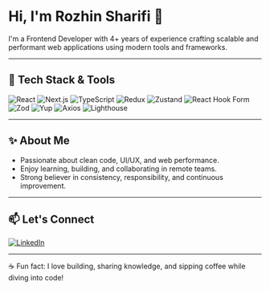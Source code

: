 # Hi, I'm Rozhin Sharifi 👋

I'm a Frontend Developer with 4+ years of experience crafting scalable and performant web applications using modern tools and frameworks.

---

## 🚀 Tech Stack & Tools

![React](https://img.shields.io/badge/-React-61DAFB?logo=react&logoColor=000&style=for-the-badge)
![Next.js](https://img.shields.io/badge/-Next.js-000000?logo=next.js&logoColor=fff&style=for-the-badge)
![TypeScript](https://img.shields.io/badge/-TypeScript-3178C6?logo=typescript&logoColor=fff&style=for-the-badge)
![Redux](https://img.shields.io/badge/-Redux-764ABC?logo=redux&logoColor=fff&style=for-the-badge)
![Zustand](https://img.shields.io/badge/-Zustand-000000?logo=react&logoColor=white&style=for-the-badge)
![React Hook Form](https://img.shields.io/badge/-React_Hook_Form-EC5990?logo=reacthookform&logoColor=fff&style=for-the-badge)
![Zod](https://img.shields.io/badge/-Zod-5F43E9?style=for-the-badge&logoColor=white)
![Yup](https://img.shields.io/badge/-Yup-20C997?style=for-the-badge)
![Axios](https://img.shields.io/badge/-Axios-5A29E4?logo=axios&logoColor=fff&style=for-the-badge)
![Lighthouse](https://img.shields.io/badge/-Lighthouse-F44B21?logo=lighthouse&logoColor=fff&style=for-the-badge)

---

## ✨ About Me

- Passionate about clean code, UI/UX, and web performance.  
- Enjoy learning, building, and collaborating in remote teams.  
- Strong believer in consistency, responsibility, and continuous improvement.

---

## 📫 Let's Connect

[![LinkedIn](https://img.shields.io/badge/-LinkedIn-0A66C2?logo=linkedin&logoColor=white&style=for-the-badge)](https://www.linkedin.com/in/rozhin-sharifi)

---

☕ Fun fact: I love building, sharing knowledge, and sipping coffee while diving into code!

